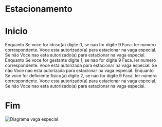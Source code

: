 # Estacionamento
# Inicio
Enquanto  Se voce for idoso(a) digite 0, se nao for digite 9 Faca.
    ler numero correspondente.
    Voce esta autorizado(a) para estacionar na vaga especial.
Se não Voce nao esta autorizado(a) para estacionar na vaga especial.
Enquanto  Se voce for gestante digite 1, se nao for digite 9 Faca.
    ler numero correspondente.
    Voce esta autorizada para estacionar na vaga especial.
    Se não  Voce nao esta autorizada para estacionar na vaga especial.
Enquanto  Se voce for deficiente fisico(a) digite 2, se nao for digite 9 Faca.
    ler número correspondente.
    Voce esta autorizado(a) para estacionar na vaga especial.
Se não Voce nao esta autorizado(a) para estacionar na vaga especial.
 #  Fim  
 
![Diagrama vaga especial](https://user-images.githubusercontent.com/101893557/166337611-f5d54e8e-3353-4d57-8a1b-5a9612b29b92.png)
